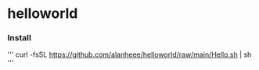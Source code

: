 # helloworld

### Install 

'''
curl -fsSL https://github.com/alanheee/helloworld/raw/main/Hello.sh | sh 
'''

